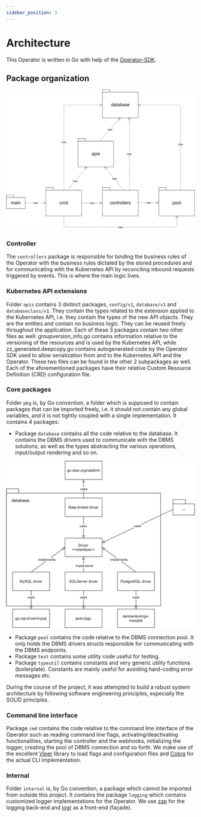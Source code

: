 ```yaml
---
sidebar_position: 3
---
```


# Architecture

This Operator is written in Go with help of the [Operator-SDK](https://sdk.operatorframework.io/).

## Package organization

![System architecture organization in packages](/img/diagrams/03_system_diagram.png)

### Controller

The `controllers` package is responsible for binding the business rules of the Operator with the
business rules dictated by the stored procedures and for communicating with the Kubernetes API by
reconciling inbound requests triggered by events. This is where the main logic lives.

### Kubernetes API extensions

Folder `apis` contains 3 distinct packages, `config/v1`, `database/v1` and `databaseclass/v1`. They contain
the types related to the extension applied to the Kubernetes API, i.e. they contain the types of the new
API objects. They are the entities and contain no business logic. They can be reused freely throughout
the application. Each of these 3 packages contain two other files as well: groupversion_info.go
contains information relative to the versioning of the resources and is used by the Kubernetes API,
while zz_generated.deepcopy.go contains autogenerated code by the Operator SDK used to allow
serialization from and to the Kubernetes API and the Operator. These two files can be found in the
other 2 subpackages as well. Each of the aforementioned packages have their relative Custom Resource
Definition (CRD) configuration file.

### Core packages

Folder `pkg` is, by Go convention, a folder which is supposed to contain packages that can be imported freely,
i.e. it should not contain any global variables, and it is not tightly coupled with a
single implementation. It contains 4 packages:
- Package `database` contains all the code relative to the database. It contains the DBMS drivers used
  to communicate with the DBMS solutions, as well as the types abstracting the various operations,
  input/output rendering and so on.

![Database driver organizations](/img/diagrams/04_system_diagram.png)

- Package `pool` contains the code relative to the DBMS connection pool. It only holds the DBMS drivers
  structs responsible for communicating with the DBMS endpoints.
- Package `test` contains some utility code useful for testing.
- Package `typeutil` contains constants and very generic utility functions (boilerplate). Constants are
  mainly useful for avoiding hard-coding error messages etc.

During the course of the project, it was attempted to build a robust system architecture by following
software engineering principles, especially the SOLID principles.

### Command line interface

Package `cmd` contains the code relative to the command line interface of the Operator such as reading
command line flags, activating/deactivating functionalities, starting the controller and the webhooks,
initializing the logger, creating the pool of DBMS connection and so forth. We make use of the excellent
[Viper](https://github.com/spf13/viper) library to load flags and configuration files and
[Cobra](https://github.com/spf13/cobra) for the actual CLI implementation.

### Internal

Folder `internal` is, by Go convention, a package which cannot be imported from outside this project.
It contains the package `logging` which contains customized logger implementations for the Operator.
We use [zap](https://github.com/uber-go/zap) for the logging back-end and [logr](https://github.com/go-logr/logr) as a 
front-end (façade).